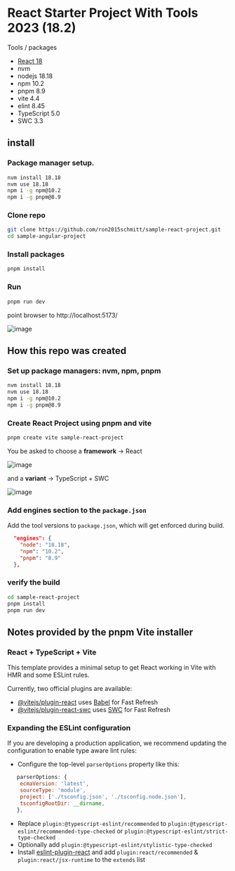 # React Starter Project With Tools 2023 (18.2)

Tools / packages

- [React 18](https://legacy.reactjs.org/blog/2022/03/29/react-v18.html)
- nvm
- nodejs 18.18
- npm 10.2
- pnpm 8.9
- vite 4.4
- elint 8.45
- TypeScript 5.0
- SWC 3.3

## install

### Package manager setup.

```bash
nvm install 18.18
nvm use 18.18
npm i -g npm@10.2
npm i -g pnpm@8.9
```
 
### Clone repo

```bash
git clone https://github.com/ron2015schmitt/sample-react-project.git
cd sample-angular-project
```

### Install packages

```bash
pnpm install
```
### Run

```bash
pnpm run dev
```
point browser to http://localhost:5173/

![image](https://github.com/ron2015schmitt/sample-react-project/assets/11559541/3a85c3a1-793f-4000-8f0d-ca6b599cca1c)


## How this repo was created
### Set up package managers: nvm, npm, pnpm

```bash
nvm install 18.18
nvm use 18.18
npm i -g npm@10.2
npm i -g pnpm@8.9
```

### Create React Project using pnpm and vite

```bash
pnpm create vite sample-react-project
```

You be asked to choose a **framework** -> React

![image](https://github.com/ron2015schmitt/sample-react-project/assets/11559541/af8e5699-ae89-43b7-b0f0-cc7fa880a736)


and a **variant** -> TypeScript + SWC

![image](https://github.com/ron2015schmitt/sample-react-project/assets/11559541/7e36e357-8519-40cf-aa22-4189aa0c6976)

### Add engines section to the `package.json`

Add the tool versions to `package.json`, which will get enforced during build.

```json
  "engines": {
    "node": "18.18",
    "npm": "10.2",
    "pnpm": "8.9"
  },
```

### verify the build
```bash
cd sample-react-project
pnpm install
pnpm run dev
```



## Notes provided by the pnpm Vite installer

### React + TypeScript + Vite

This template provides a minimal setup to get React working in Vite with HMR and some ESLint rules.

Currently, two official plugins are available:

- [@vitejs/plugin-react](https://github.com/vitejs/vite-plugin-react/blob/main/packages/plugin-react/README.md) uses [Babel](https://babeljs.io/) for Fast Refresh
- [@vitejs/plugin-react-swc](https://github.com/vitejs/vite-plugin-react-swc) uses [SWC](https://swc.rs/) for Fast Refresh

### Expanding the ESLint configuration

If you are developing a production application, we recommend updating the configuration to enable type aware lint rules:

- Configure the top-level `parserOptions` property like this:

```js
   parserOptions: {
    ecmaVersion: 'latest',
    sourceType: 'module',
    project: ['./tsconfig.json', './tsconfig.node.json'],
    tsconfigRootDir: __dirname,
   },
```

- Replace `plugin:@typescript-eslint/recommended` to `plugin:@typescript-eslint/recommended-type-checked` or `plugin:@typescript-eslint/strict-type-checked`
- Optionally add `plugin:@typescript-eslint/stylistic-type-checked`
- Install [eslint-plugin-react](https://github.com/jsx-eslint/eslint-plugin-react) and add `plugin:react/recommended` & `plugin:react/jsx-runtime` to the `extends` list
